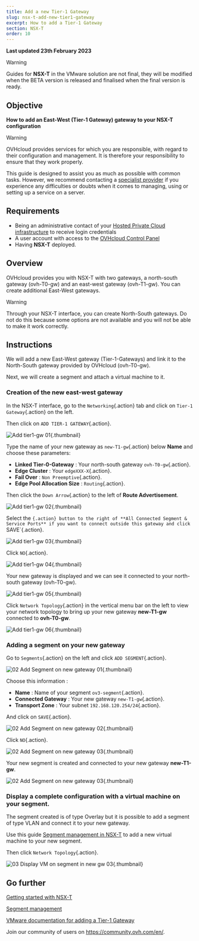 ```yaml
---
title: Add a new Tier-1 Gateway
slug: nsx-t-add-new-tier1-gateway
excerpt: How to add a Tier-1 Gateway
section: NSX-T
order: 10
---
```


**Last updated 23th February 2023**

> [!warning]
> Guides for **NSX-T** in the VMware solution are not final, they will be modified when the BETA version is released and finalised when the final version is ready.
>

## Objective

**How to add an East-West (Tier-1 Gateway) gateway to your NSX-T configuration**

> [!warning]
> OVHcloud provides services for which you are responsible, with regard to their configuration and management. It is therefore your responsibility to ensure that they work properly.
>
> This guide is designed to assist you as much as possible with common tasks. However, we recommend contacting a [specialist provider](https://partner.ovhcloud.com/en-gb/) if you experience any difficulties or doubts when it comes to managing, using or setting up a service on a server.
>

## Requirements

- Being an administrative contact of your [Hosted Private Cloud infrastructure](https://www.ovhcloud.com/en-gb/enterprise/products/hosted-private-cloud/) to receive login credentials
- A user account with access to the [OVHcloud Control Panel](https://www.ovh.com/auth/?action=gotomanager&from=https://www.ovh.co.uk/&ovhSubsidiary=GB)
- Having **NSX-T** deployed.

## Overview

OVHcloud provides you with NSX-T with two gateways, a north-south gateway (ovh-T0-gw) and an east-west gateway (ovh-T1-gw). You can create additional East-West gateways.

> [!warning]
> Through your NSX-T interface, you can create North-South gateways. Do not do this because some options are not available and you will not be able to make it work correctly.

## Instructions

We will add a new East-West gateway (Tier-1-Gateways) and link it to the North-South gateway provided by OVHcloud (ovh-T0-gw).

Next, we will create a segment and attach a virtual machine to it.

### Creation of the new east-west gateway

In the NSX-T interface, go to the `Networking`{.action} tab and click on `Tier-1 Gateway`{.action} on the left.

Then click on `ADD TIER-1 GATEWAY`{.action}.

![Add tier1-gw 01](images/01-add-tier1-gw01.png){.thumbnail}

Type the name of your new gateway as `new-T1-gw`{.action} below **Name** and choose these parameters:

* **Linked Tier-0-Gateway** : Your north-south gateway `ovh-T0-gw`{.action}.
* **Edge Cluster** : Your `edgeXXX-X`{.action}.
* **Fail Over** : `Non Preemptive`{.action}.
* **Edge Pool Allocation Size** : `Routing`{.action}.

Then click the `Down Arrow`{.action} to the left of **Route Advertisement**.

![Add tier1-gw 02](images/01-add-tier1-gw02.png){.thumbnail}

Select the `{.action} button to the right of **All Connected Segment & Service Ports** if you want to connect outside this gateway and click `SAVE`{.action}.

![Add tier1-gw 03](images/01-add-tier1-gw03.png){.thumbnail}

Click `NO`{.action}.

![Add tier1-gw 04](images/01-add-tier1-gw04.png){.thumbnail}

Your new gateway is displayed and we can see it connected to your north-south gateway (ovh-T0-gw).

![Add tier1-gw 05](images/01-add-tier1-gw05.png){.thumbnail}

Click `Network Topology`{.action} in the vertical menu bar on the left to view your network topology to bring up your new gateway **new-T1-gw** connected to **ovh-T0-gw**.

![Add tier1-gw 06](images/01-add-tier1-gw06.png){.thumbnail}

### Adding a segment on your new gateway

Go to `Segments`{.action} on the left and click `ADD SEGMENT`{.action}.

![02 Add Segment on new gateway 01](images/02-add-segment-on-new-gw01.png){.thumbnail}

Choose this information : 

* **Name** : Name of your segment `ov3-segment`{.action}.
* **Connected Gateway** : Your new gateway `new-T1-gw`{.action}.
* **Transport Zone** : Your subnet `192.168.120.254/24`{.action}.

And click on `SAVE`{.action}.

![02 Add Segment on new gateway 02](images/02-add-segment-on-new-gw02.png){.thumbnail}

Click `NO`{.action}.

![02 Add Segment on new gateway 03](images/02-add-segment-on-new-gw03.png){.thumbnail}

Your new segment is created and connected to your new gateway **new-T1-gw**. 

![02 Add Segment on new gateway 03](images/02-add-segment-on-new-gw03.png){.thumbnail}

### Display a complete configuration with a virtual machine on your segment.

The segment created is of type Overlay but it is possible to add a segment of type VLAN and connect it to your new gateway.

Use this guide [Segment management in NSX-T](https://docs.ovh.com/fr/nsx-t-segment-management/) to add a new virtual machine to your new segment.

Then click `Network Topology`{.action}.

![03 Display VM on segment in new gw 03](images/03-display-vm-on-segment-in-new-gw01.png){.thumbnail}

## Go further <a name="gofurther"></a>

[Getting started with NSX-T](https://docs.ovh.com/gb/en/private-cloud/nsx-t-first-steps/)

[Segment management](https://docs.ovh.com/gb/en/nsx-t-segment-management/)

[VMware documentation for adding a Tier-1 Gateway](https://docs.vmware.com/en/VMware-NSX-T-Data-Center/3.2/administration/GUID-EEBA627A-0860-477A-95A7-7645BA562D62.html)

Join our community of users on <https://community.ovh.com/en/>.

